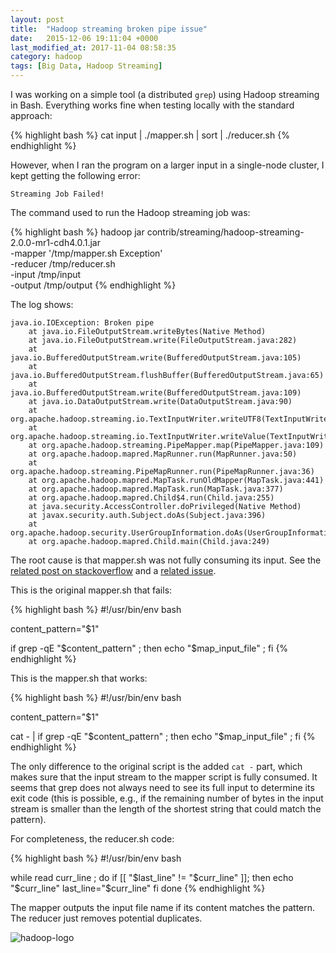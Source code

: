 ```yaml
---
layout: post
title:  "Hadoop streaming broken pipe issue"
date:   2015-12-06 19:11:04 +0000
last_modified_at: 2017-11-04 08:58:35
category: hadoop
tags: [Big Data, Hadoop Streaming]
---
```


I was working on a simple tool (a distributed `grep`) using Hadoop streaming in Bash. Everything works fine when testing locally with the standard approach:

{% highlight bash %}
cat input | ./mapper.sh | sort | ./reducer.sh
{% endhighlight %}

However, when I ran the program on a larger input in a single-node cluster, I kept getting the following error:

```
Streaming Job Failed!
```

The command used to run the Hadoop streaming job was:

{% highlight bash %}
hadoop jar contrib/streaming/hadoop-streaming-2.0.0-mr1-cdh4.0.1.jar \
-mapper '/tmp/mapper.sh Exception' \
-reducer /tmp/reducer.sh \
-input /tmp/input \
-output /tmp/output
{% endhighlight %}

The log shows:

```
java.io.IOException: Broken pipe
    at java.io.FileOutputStream.writeBytes(Native Method)
    at java.io.FileOutputStream.write(FileOutputStream.java:282)
    at java.io.BufferedOutputStream.write(BufferedOutputStream.java:105)
    at java.io.BufferedOutputStream.flushBuffer(BufferedOutputStream.java:65)
    at java.io.BufferedOutputStream.write(BufferedOutputStream.java:109)
    at java.io.DataOutputStream.write(DataOutputStream.java:90)
    at org.apache.hadoop.streaming.io.TextInputWriter.writeUTF8(TextInputWriter.java:72)
    at org.apache.hadoop.streaming.io.TextInputWriter.writeValue(TextInputWriter.java:51)
    at org.apache.hadoop.streaming.PipeMapper.map(PipeMapper.java:109)
    at org.apache.hadoop.mapred.MapRunner.run(MapRunner.java:50)
    at org.apache.hadoop.streaming.PipeMapRunner.run(PipeMapRunner.java:36)
    at org.apache.hadoop.mapred.MapTask.runOldMapper(MapTask.java:441)
    at org.apache.hadoop.mapred.MapTask.run(MapTask.java:377)
    at org.apache.hadoop.mapred.Child$4.run(Child.java:255)
    at java.security.AccessController.doPrivileged(Native Method)
    at javax.security.auth.Subject.doAs(Subject.java:396)
    at org.apache.hadoop.security.UserGroupInformation.doAs(UserGroupInformation.java:1059)
    at org.apache.hadoop.mapred.Child.main(Child.java:249)
```

The root cause is that mapper.sh was not fully consuming its input. See the [related post on stackoverflow](http://stackoverflow.com/questions/9881269/broken-pipe-error-causes-streaming-elastic-mapreduce-job-on-aws-to-fail) and a [related issue](https://issues.apache.org/jira/browse/MAPREDUCE-3790).

This is the original mapper.sh that fails:

{% highlight bash %}
#!/usr/bin/env bash

content_pattern="$1"

if grep -qE "$content_pattern" ; then echo "$map_input_file" ; fi
{% endhighlight %}

This is the mapper.sh that works:

{% highlight bash %}
#!/usr/bin/env bash

content_pattern="$1"

cat - | if grep -qE "$content_pattern" ; then echo "$map_input_file" ; fi
{% endhighlight %}

The only difference to the original script is the added `cat -` part, which makes sure that the input stream to the mapper script is fully consumed. It seems that grep does not always need to see its full input to determine its exit code (this is possible, e.g., if the remaining number of bytes in the input stream is smaller than the length of the shortest string that could match the pattern). 

For completeness, the reducer.sh code:

{% highlight bash %}
#!/usr/bin/env bash

while read curr_line ; do
    if [[ "$last_line" != "$curr_line" ]]; then
        echo "$curr_line"
        last_line="$curr_line"
    fi
done
{% endhighlight %}

The mapper outputs the input file name if its content matches the pattern. The reducer just removes potential duplicates. 

![hadoop-logo](https://user-images.githubusercontent.com/15970333/102699853-874d4a00-4248-11eb-8d50-302b5ebc7b57.jpg "Apache Hadoop logo")
